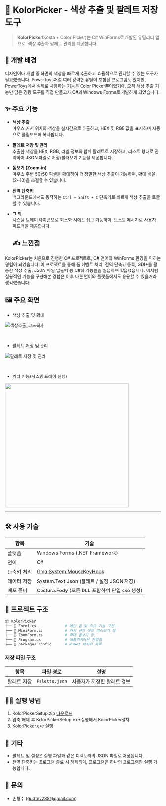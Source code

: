 # 🎨 KolorPicker - 색상 추출 및 팔레트 저장 도구

> **KolorPicker**(Kosta + Color Picker)는 C# WinForms로 개발된 유틸리티 앱으로, 색상 추출과 팔레트 관리를 제공합니다.

## 🤔 개발 배경

디자인이나 개발 중 화면의 색상을 빠르게 추출하고 효율적으로 관리할 수 있는 도구가 필요했습니다.
PowerToys처럼 여러 강력한 유틸이 포함된 프로그램도 있지만, PowerToys에서 실제로 사용하는 기능은 Color Picker뿐이었기에, 오직 색상 추출 기능만 담은 경량 도구를 직접 만들고자 C#과 Windows Forms로 개발하게 되었습니다.

## ✨ 주요 기능

- **색상 추출**  
  마우스 커서 위치의 색상을 실시간으로 추출하고, HEX 및 RGB 값을 표시하며 자동으로 클립보드에 복사합니다.

- **팔레트 저장 및 관리**  
  추출한 색상을 HEX, RGB, 라벨 정보와 함께 팔레트로 저장하고, 리스트 형태로 관리하며 JSON 파일로 저장/불러오기 기능을 제공합니다.

- **돋보기 (Zoom-in)**  
  마우스 주변 50x50 픽셀을 확대하여 더 정밀한 색상 추출이 가능하며, 확대 배율(2~10)을 조절할 수 있습니다.

- **전역 단축키**  
  백그라운드에서도 동작하는 `Ctrl + Shift + C` 단축키로 빠르게 색상 추출을 토글할 수 있습니다.

- **그 외**  
  시스템 트레이 아이콘으로 최소화 시에도 접근 가능하며, 토스트 메시지로 사용자 피드백을 제공합니다.

  ## ✍️ 느낀점

KolorPicker는 처음으로 진행한 C# 프로젝트로, C# 언어와 WinForms 환경을 익히는 경험이 되었습니다.
이 프로젝트를 통해 폼 이벤트 처리, 전역 단축키 등록, GDI+를 활용한 색상 추출, JSON 파일 입출력 등
C#의 기능들을 실습하며 학습했습니다.
이처럼 실용적인 기능을 구현해본 경험은 이후 다른 언어와 플랫폼에서도 응용할 수 있을거라 생각했습니다.

## 🖼️ 주요 화면

- 색상 추출 및 확대

![색상추출_코드복사](https://github.com/user-attachments/assets/866a3083-87de-4275-8933-cf4afba7739a)

<br>

- 팔레트 저장 및 관리

![팔레트 저장 및 관리](https://github.com/user-attachments/assets/01bc7a3c-8338-4de9-a53a-06c0b01c25ae)

<br>

- 기타 기능(시스템 트레이 실행)

<img src="https://github.com/user-attachments/assets/3204fb64-f15b-43f9-888d-079fe8cc6ef2" width="400" />

---

## 🛠️ 사용 기술

| 항목        | 기술                                                                        |
| ----------- | --------------------------------------------------------------------------- |
| 플랫폼      | Windows Forms (.NET Framework)                                              |
| 언어        | C#                                                                          |
| 단축키 처리 | [Gma.System.MouseKeyHook](https://github.com/gmamaladze/globalmousekeyhook) |
| 데이터 저장 | System.Text.Json (팔레트 / 설정 JSON 저장)                                  |
| 배포 준비   | Costura.Fody (모든 DLL 포함하여 단일 exe 생성)                              |

## 📁 프로젝트 구조

```bash
📦 KolorPicker
├── 📄 Form1.cs             # 메인 폼 및 주요 기능 구현
├── 📄 MiniForm.cs          # 커서 근처 색상 미리보기 창
├── 📄 ZoomForm.cs          # 확대 돋보기 창
├── 📄 Program.cs           # 애플리케이션 진입점
├── 📄 packages.config      # NuGet 패키지 목록
```

### 저장 파일 구조

| 항목        | 파일 경로      | 설명                        |
| ----------- | -------------- | --------------------------- |
| 팔레트 저장 | `Palette.json` | 사용자가 저장한 팔레트 정보 |

## 🏃‍➡️ 실행 방법

1. KolorPickerSetup.zip [다운로드](https://github.com/HS-0914/KolorPicker/releases/download/v1.0/KolorPickerSetup.zip)
2. 압축 해제 후 KolorPickerSetup.exe 실행해서 KolorPicker설치
3. KolorPicker.exe 실행

## 📝 기타

- 팔레트 및 설정은 실행 파일과 같은 디렉토리의 JSON 파일로 저장됩니다.
- 전역 단축키는 프로그램 종료 시 해제되며, 프로그램은 하나의 프로그램만 실행 가능합니다.

## 📧 문의

- 손형수 (gudtn2238@gmail.com)
